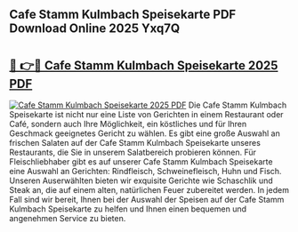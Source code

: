 ## Cafe Stamm Kulmbach Speisekarte PDF Download Online 2025 Yxq7Q

# <h2><a href="http://gc7n5t.nevu.top/?p=Cafe+Stamm+Kulmbach+Speisekarte">🔗 👉🔴 Cafe Stamm Kulmbach Speisekarte 2025 PDF</a></h2>

[![Cafe Stamm Kulmbach Speisekarte 2025 PDF](https://i.imgur.com/dBaPXMq.png)](http://gc7n5t.nevu.top/?p=Cafe+Stamm+Kulmbach+Speisekarte)
Die Cafe Stamm Kulmbach Speisekarte ist nicht nur eine Liste von Gerichten in einem Restaurant oder Café, sondern auch Ihre Möglichkeit, ein köstliches und für Ihren Geschmack geeignetes Gericht zu wählen. Es gibt eine große Auswahl an frischen Salaten auf der Cafe Stamm Kulmbach Speisekarte unseres Restaurants, die Sie in unserem Salatbereich probieren können. Für Fleischliebhaber gibt es auf unserer Cafe Stamm Kulmbach Speisekarte eine Auswahl an Gerichten: Rindfleisch, Schweinefleisch, Huhn und Fisch. Unseren Auserwählten bieten wir exquisite Gerichte wie Schaschlik und Steak an, die auf einem alten, natürlichen Feuer zubereitet werden. In jedem Fall sind wir bereit, Ihnen bei der Auswahl der Speisen auf der Cafe Stamm Kulmbach Speisekarte zu helfen und Ihnen einen bequemen und angenehmen Service zu bieten.
